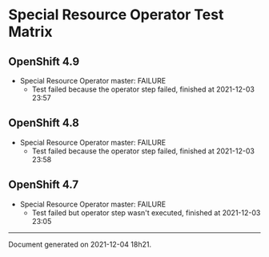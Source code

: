 
Special Resource Operator Test Matrix
=====================================

OpenShift 4.9
-------------



* Special Resource Operator master: FAILURE
  - Test failed because the operator step failed, finished at 2021-12-03 23:57

OpenShift 4.8
-------------



* Special Resource Operator master: FAILURE
  - Test failed because the operator step failed, finished at 2021-12-03 23:58

OpenShift 4.7
-------------



* Special Resource Operator master: FAILURE
  - Test failed but operator step wasn't executed, finished at 2021-12-03 23:05

---
Document generated on 2021-12-04 18h21.
